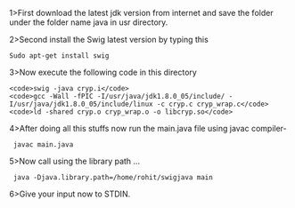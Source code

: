 1>First download the latest jdk version from internet and save the folder under the folder name java in usr directory.

2>Second install the Swig latest version by typing this

<code>Sudo apt-get install swig</code>

3>Now execute the following code in this directory

	<code>swig -java cryp.i</code>
	<code>gcc -Wall -fPIC -I/usr/java/jdk1.8.0_05/include/ -I/usr/java/jdk1.8.0_05/include/linux -c cryp.c cryp_wrap.c</code>
	<code>ld -shared cryp.o cryp_wrap.o -o libcryp.so</code>
 
4>After doing all this stuffs now run the main.java file using javac compiler-

<code> javac main.java</code>

5>Now call using the library path ...

<code> java -Djava.library.path=/home/rohit/swigjava main</code>

6>Give your input now to STDIN.

